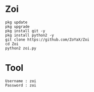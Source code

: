 # Zoi
```
pkg update 
pkg upgrade 
pkg install git -y
pkg install python2 -y
git clone https://github.com/ZoYaX/Zoi
cd Zoi
python2 zoi.py
```
# Tool
```
Username : zoi
Password : zoi
```
